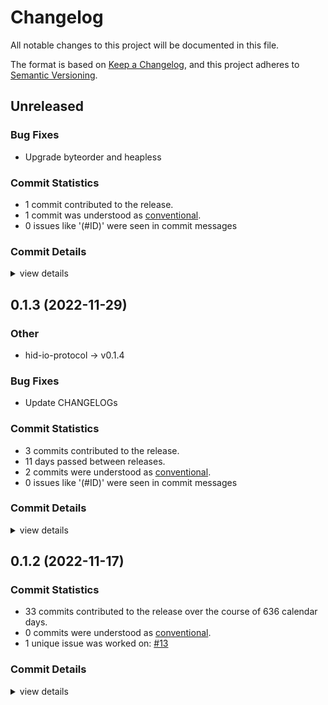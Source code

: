 # Changelog

All notable changes to this project will be documented in this file.

The format is based on [Keep a Changelog](https://keepachangelog.com/en/1.0.0/),
and this project adheres to [Semantic Versioning](https://semver.org/spec/v2.0.0.html).

## Unreleased

### Bug Fixes

 - <csr-id-2265b9977161272386034d1550b73a7ec32334d2/> Upgrade byteorder and heapless

### Commit Statistics

<csr-read-only-do-not-edit/>

 - 1 commit contributed to the release.
 - 1 commit was understood as [conventional](https://www.conventionalcommits.org).
 - 0 issues like '(#ID)' were seen in commit messages

### Commit Details

<csr-read-only-do-not-edit/>

<details><summary>view details</summary>

 * **Uncategorized**
    - Upgrade byteorder and heapless ([`2265b99`](https://github.com/kiibohd/kiibohd-core/commit/2265b9977161272386034d1550b73a7ec32334d2))
</details>

## 0.1.3 (2022-11-29)

<csr-id-2e5b8067349ebca66e1da4faaea43c8611dbaf80/>

### Other

 - <csr-id-2e5b8067349ebca66e1da4faaea43c8611dbaf80/> hid-io-protocol -> v0.1.4

### Bug Fixes

 - <csr-id-5da78a4f2c7c359ceea2367a223beea5996a66d1/> Update CHANGELOGs

### Commit Statistics

<csr-read-only-do-not-edit/>

 - 3 commits contributed to the release.
 - 11 days passed between releases.
 - 2 commits were understood as [conventional](https://www.conventionalcommits.org).
 - 0 issues like '(#ID)' were seen in commit messages

### Commit Details

<csr-read-only-do-not-edit/>

<details><summary>view details</summary>

 * **Uncategorized**
    - Release kll-macros v0.1.2, kll-core v0.1.6, kiibohd-hid-io v0.1.3 ([`cf9ad2e`](https://github.com/kiibohd/kiibohd-core/commit/cf9ad2ec744f0452856a1c778031665fe38c0e45))
    - Update CHANGELOGs ([`5da78a4`](https://github.com/kiibohd/kiibohd-core/commit/5da78a4f2c7c359ceea2367a223beea5996a66d1))
    - hid-io-protocol -> v0.1.4 ([`2e5b806`](https://github.com/kiibohd/kiibohd-core/commit/2e5b8067349ebca66e1da4faaea43c8611dbaf80))
</details>

## 0.1.2 (2022-11-17)

### Commit Statistics

<csr-read-only-do-not-edit/>

 - 33 commits contributed to the release over the course of 636 calendar days.
 - 0 commits were understood as [conventional](https://www.conventionalcommits.org).
 - 1 unique issue was worked on: [#13](https://github.com/kiibohd/kiibohd-core/issues/13)

### Commit Details

<csr-read-only-do-not-edit/>

<details><summary>view details</summary>

 * **[#13](https://github.com/kiibohd/kiibohd-core/issues/13)**
    - Add keywords and categories to all the Cargo.toml (and fix a few typos) ([`4553cb4`](https://github.com/kiibohd/kiibohd-core/commit/4553cb456ab7df2e2874f03e385166e062787375))
 * **Uncategorized**
    - Adjusting changelogs prior to release of kiibohd-hid-io v0.1.2 ([`f7ed5a7`](https://github.com/kiibohd/kiibohd-core/commit/f7ed5a7a4c2a93a8ea960cf756c24a7eb726e4be))
    - Update to hid-io-protocol v0.1.3 ([`2e4b8c6`](https://github.com/kiibohd/kiibohd-core/commit/2e4b8c6ceab6adcb6a81f88fd68e866edd2ed67a))
    - Release is31fl3743b v0.1.2, kll-hid v0.1.2, kll-macros v0.1.1, kll-core v0.1.5, kiibohd-hall-effect v0.1.2, kiibohd-keyscanning v0.1.2, kiibohd-hall-effect-keyscanning v0.1.2, kiibohd-hid-io v0.1.2, kiibohd-usb v0.1.3 ([`5a574aa`](https://github.com/kiibohd/kiibohd-core/commit/5a574aa1da0321613614c4d7f6f285fe149af409))
    - Fix changelogs ([`33ef4a3`](https://github.com/kiibohd/kiibohd-core/commit/33ef4a3f4fded7a8dd1f00510291f4075711186f))
    - Initial CHANGELOG.md ([`04edeeb`](https://github.com/kiibohd/kiibohd-core/commit/04edeebcb78d924d4b139b56c0b513633f7f95cc))
    - HID-IO pixel control ([`9f896c7`](https://github.com/kiibohd/kiibohd-core/commit/9f896c734188198c9037d7d2fade4f4a2fda96fc))
    - Add h0021 and h0026 to kiibohd-hid-io ([`2c23d22`](https://github.com/kiibohd/kiibohd-core/commit/2c23d224d2e2639d59c5b20e1eae49422d117e30))
    - Fix hid-io-protocol missing generic ([`f07c269`](https://github.com/kiibohd/kiibohd-core/commit/f07c269adb5ea1392bff83d3c93d1055f104486c))
    - Add better debbuing for i331fl3743b crate ([`6416b1c`](https://github.com/kiibohd/kiibohd-core/commit/6416b1cf07440184ba088a077f59a7414a7fb8eb))
    - [kiibohd-hid-io] Fix rx buffer processing ([`98fef86`](https://github.com/kiibohd/kiibohd-core/commit/98fef86895b8aa78d40d6a0ee8b74d1674511b5b))
    - Update defmt configurations ([`58c3aac`](https://github.com/kiibohd/kiibohd-core/commit/58c3aac6996ba72a24c12910e7875ecd2f6be969))
    - Increment patch ([`cc4f15f`](https://github.com/kiibohd/kiibohd-core/commit/cc4f15f18096cf75947204eab219c19f3dcaed18))
    - Update README.md ([`f7d1735`](https://github.com/kiibohd/kiibohd-core/commit/f7d173585b79bf551ea73812d008fe0100a21ca4))
    - Update README.md ([`354dc3c`](https://github.com/kiibohd/kiibohd-core/commit/354dc3ca80838e4e6b6669194216f60493cc3b51))
    - Update README.md ([`3e1af10`](https://github.com/kiibohd/kiibohd-core/commit/3e1af107daa5b5a085403167d0cb2eb2fcf3adf6))
    - Fix typo ([`4ba9592`](https://github.com/kiibohd/kiibohd-core/commit/4ba95923178cd5755433d3314650882e57baa5d7))
    - Adding no-std keywords ([`59254c5`](https://github.com/kiibohd/kiibohd-core/commit/59254c5018132cb379790e6e0df6dc02f75b7c0f))
    - Updating Cargo.toml files to publish initial crates ([`e18dafb`](https://github.com/kiibohd/kiibohd-core/commit/e18dafb3802406146f6f70b522418d1139cec09c))
    - Adding README.md for kll-macros ([`603de2f`](https://github.com/kiibohd/kiibohd-core/commit/603de2f8172c09bb47ab1e038299a97bf79c4e4c))
    - Initial working kll-compiler -> kll-core flow ([`4a21b5a`](https://github.com/kiibohd/kiibohd-core/commit/4a21b5a2e5f1c2ffc9048975cc8948bc00fce663))
    - Initial HidIoEvent handler ([`8019a12`](https://github.com/kiibohd/kiibohd-core/commit/8019a12f4d953470635f58dc54697e9bdb56bb11))
    - Fixing power of 2 issues with heapless::Vec ([`8cce7c2`](https://github.com/kiibohd/kiibohd-core/commit/8cce7c29199561a1051c42a9c195fa577a335ee6))
    - cargo fmt typo ([`5e6998d`](https://github.com/kiibohd/kiibohd-core/commit/5e6998def3dc0ac05f78534a5f0fc83105f9d7e4))
    - Ignoring clippy warning ([`069c776`](https://github.com/kiibohd/kiibohd-core/commit/069c776aeeb304fd749b61d0c78460fb89831676))
    - Upating to 2021 edition ([`ea8ed92`](https://github.com/kiibohd/kiibohd-core/commit/ea8ed9259590c31456b11eba01abdd4a8138bf32))
    - Enabling defmt support in hid-io-protocol ([`022cb11`](https://github.com/kiibohd/kiibohd-core/commit/022cb1157deebfb037fac0118ddba6063e52e482))
    - Cleanup cargo fmt ([`764b0ae`](https://github.com/kiibohd/kiibohd-core/commit/764b0ae9b37c08d3201e64096719e8529387ef0d))
    - Splitting hid-io into rust and ffi versions ([`5746c10`](https://github.com/kiibohd/kiibohd-core/commit/5746c1015242c5cf21d603da1f7220bcb06c64a0))
    - Upgrading to heapless 0.7 ([`167a127`](https://github.com/kiibohd/kiibohd-core/commit/167a127642ef371d6d9d9a644a3f63816a408f14))
    - Updating license to MIT+Apache 2.0 ([`1497fd7`](https://github.com/kiibohd/kiibohd-core/commit/1497fd7d369e16f6f4cc7590e903661c5bc47026))
    - Adding missing DeviceVersion field ([`86747b4`](https://github.com/kiibohd/kiibohd-core/commit/86747b4d242a8cec51217516eb1b8d65bc8befc3))
    - Moving hid-io-kiibohd and initial version of kiibohd-hall-effect ([`d1a109a`](https://github.com/kiibohd/kiibohd-core/commit/d1a109afca0a84cf6943b3234db917c1862ba571))
</details>

